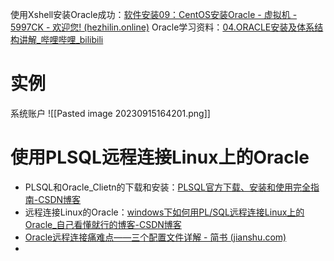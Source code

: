 使用Xshell安装Oracle成功：[软件安装09：CentOS安装Oracle - 虚拟机 - 5997CK - 欢迎您! (hezhilin.online)](https://hezhilin.online/forum.php?mod=viewthread&tid=55&extra=)
Oracle学习资料：[04.ORACLE安装及体系结构讲解_哔哩哔哩_bilibili](https://www.bilibili.com/video/BV1KJ411h7NH?p=4&vd_source=5936425897ad7c34ad3a5f151fadcf82)
# 实例
系统账户
![[Pasted image 20230915164201.png]]
# 使用PLSQL远程连接Linux上的Oracle
- PLSQL和Oracle_Clietn的下载和安装：[PLSQL官方下载、安装和使用完全指南-CSDN博客](https://blog.csdn.net/Pasto/article/details/108673818)
- 远程连接Linux的Oracle：[windows下如何用PL/SQL远程连接Linux上的Oracle_自己看懂就行的博客-CSDN博客](https://blog.csdn.net/qq_41914634/article/details/90728687)
- [Oracle远程连接痛难点——三个配置文件详解 - 简书 (jianshu.com)](https://www.jianshu.com/p/de93cec4dc2d)
- 